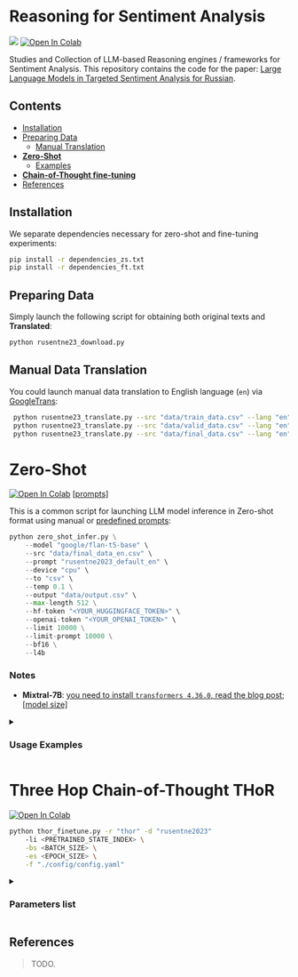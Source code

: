 # Reasoning for Sentiment Analysis
![](https://img.shields.io/badge/Python-3.8-brightgreen.svg)
[![Open In Colab](https://colab.research.google.com/assets/colab-badge.svg)](https://colab.research.google.com/github/nicolay-r/Reasoning-for-Sentiment-Analysis-Framework/blob/main/Reasoning_for_Sentiment_Analysis_Framework.ipynb)

Studies and Collection of LLM-based Reasoning engines / frameworks for Sentiment Analysis.
This repository contains the code for the paper:
[Large Language Models in Targeted Sentiment Analysis for Russian]().

## Contents

* [Installation](#installation)
* [Preparing Data](#preparing-data)
    * [Manual Translation](#manual-data-translation)
* [**Zero-Shot**](#zero-shot)
    * [Examples](#usage-examples)
* [**Chain-of-Thought fine-tuning**](#three-hop-chain-of-thought-thor)
* [References](#references)

## Installation

We separate dependencies necessary for zero-shot and fine-tuning experiments:
```bash
pip install -r dependencies_zs.txt
pip install -r dependencies_ft.txt
```

## Preparing Data 

Simply launch the following script for obtaining both original texts and **Translated**:
```bash
python rusentne23_download.py
```

## Manual Data Translation
You could launch manual data translation to English language (`en`) via [GoogleTrans](https://github.com/ssut/py-googletrans):
```bash
 python rusentne23_translate.py --src "data/train_data.csv" --lang "en" --label
 python rusentne23_translate.py --src "data/valid_data.csv" --lang "en" --label
 python rusentne23_translate.py --src "data/final_data.csv" --lang "en"
 ```

# Zero-Shot
[![Open In Colab](https://colab.research.google.com/assets/colab-badge.svg)](https://colab.research.google.com/github/nicolay-r/Reasoning-for-Sentiment-Analysis-Framework/blob/main/Reasoning_for_Sentiment_Analysis_Framework.ipynb)
[[prompts]](utils_prompt.py)

This is a common script for launching LLM model inference in Zero-shot format using manual or 
[predefined prompts](utils_prompt.py):

```python
python zero_shot_infer.py \
    --model "google/flan-t5-base" \
    --src "data/final_data_en.csv" \
    --prompt "rusentne2023_default_en" \
    --device "cpu" \
    --to "csv" \
    --temp 0.1 \
    --output "data/output.csv" \
    --max-length 512 \
    --hf-token "<YOUR_HUGGINGFACE_TOKEN>" \
    --openai-token "<YOUR_OPENAI_TOKEN>" \
    --limit 10000 \
    --limit-prompt 10000 \
    --bf16 \
    --l4b
```

### Notes

* **Mixtral-7B**: [you need to install `transformers 4.36.0`, read the blog post](https://huggingface.co/mistralai/Mixtral-8x7B-Instruct-v0.1/discussions/9); 
  [[model size]](https://huggingface.co/mistralai/Mixtral-8x7B-Instruct-v0.1/discussions/3#657721f02eb103d91fd044f1)


<details>
<summary>

### Usage Examples

</summary>

#### Chat mode

Simply setup `model` name and `device` you wish to use for launching model.

```bash
python zero_shot_infer.py --model google/flan-t5-base --device cpu
```

#### Inference with the predefined prompt 

Use the `prompt` command for passing the [predefined prompt](utils_prompt.py) or textual prompt that involves the `{text}` information. 

```bash
python zero_shot_infer.py --model google/flan-t5-small \
    --device cpu --src data/final_data_en.csv --prompt 'rusentrel2023_default_en'
```

#### Zero-Shot CoT 
[![arXiv](https://img.shields.io/badge/arXiv-2205.11916-b31b1b.svg)](https://arxiv.org/abs/2205.11916)

The application of Two-hop chain-of-thought concept for `Mistral-7B` model:

```bash
# Step 1.
python zero_shot_infer.py --model mistralai/Mistral-7B-Instruct-v0.1 \
    --src data/final_data_en.csv \
    --prompt "What's the attitude of the sentence '{sentence}' to the target '{entity}'? Let's think step by step." \
    --output "zeroshot-cot-hop1-{model}.csv"
# Step 2.
python zero_shot_infer.py --model mistralai/Mistral-7B-Instruct-v0.1 \ 
    --src "zeroshot-cot-hop1-{model}.csv" \
    --prompt "{prompt}{response}. Therefore the sentiment class (positive, negative, neutral) is"
```

#### OpenAI models

Use the `model` parameter prefixed by `openai:`, followed by 
[model names](https://github.com/nicolay-r/Reasoning-for-Sentiment-Analysis-Framework/blob/b8e588e4722c27c88acd33bbaeabeee00a903688/zero_shot_infer.py#L63-L79) 
as follows:

```bash
python zero_shot_infer.py --model "openai:gpt-3.5-turbo-1106" \
    --src "data/final_data_en.csv" --prompt "rusentrel2023_default_en_short" \
    --max-length 75 --limit 5
```

</details>

# Three Hop Chain-of-Thought THoR  
[![Open In Colab](https://colab.research.google.com/assets/colab-badge.svg)](https://colab.research.google.com/github/nicolay-r/Reasoning-for-Sentiment-Analysis-Framework/blob/main/Reasoning_for_Sentiment_Analysis_Framework.ipynb)

```bash
python thor_finetune.py -r "thor" -d "rusentne2023" 
    -li <PRETRAINED_STATE_INDEX> \
    -bs <BATCH_SIZE> \
    -es <EPOCH_SIZE> \
    -f "./config/config.yaml" 
```

<details>
<summary>

### Parameters list
</summary>

* `-c`, `--cuda_index`: Index of the GPU to use for computation (default: `0`).
* `-d`, `--data_name`: Name of the dataset. Choices are `state_se24` or `cause_se24`.
* `-r`, `--reasoning`: Specifies the reasoning mode, with one-step prompt or multi-step thor mode.
* `-li`, `--load_iter`: load a state on specific index from the same `data_name` resource (default: `-1`, not applicable.)
* `-lp`, `--load_path`: load a state on specific path.
* `-p`, `--instruct`: instructive prompt for `prompt` training engine that involves `target` parameter only"
* `-es`, `--epoch_size`: amount of training epochs (default: `1`)
* `-bs`, `--batch_size`: size of the batch (default: `None`)
* `-lr`, `--bert_lr`: learning rate (default=`2e-4`)
* `-t`, `--temperature`: temperature (default=gen_config.temperature)
* `-v`, `--validate`: running under zero-shot mode on `valid` set.
* `-i`, `--infer_iter`: running inference on `test` dataset to form answers.
* `-f`, `--config`: Specifies the location of [config.yaml](config/config.yaml) file.

Configure more parameters in [config.yaml](config/config.yaml) file.

</details>


## References

> TODO.